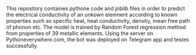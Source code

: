 This repository containes pythone code and joblib files in order to predict the electrical conductivity of an unkown elemnent according to known properties such as specific heat, heat conductivity, density, mean free path of phonon etc. The model is trained by Random Forest regression method from properties of 39 metallic elements. 
Using the server on Pythoneverywhere.com, the bot was deployed on Telegram app and testes successfully. 
